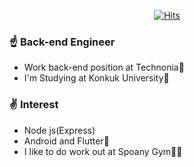 <div align=center>

[![Hits](https://hits.seeyoufarm.com/api/count/incr/badge.svg?url=https%3A%2F%2Fgithub.com%2FWooSangGyu)](https://hits.seeyoufarm.com) 

</div>

### ☝️ Back-end Engineer
- Work back-end position at Technonia🏢
- I'm Studying at Konkuk University🏤

### ✌️ Interest
- Node js(Express)
- Android and Flutter👀
- I like to do work out at Spoany Gym💪🏻
